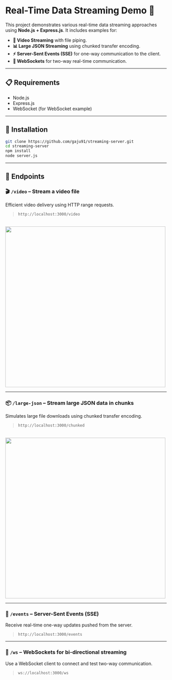 # Real-Time Data Streaming Demo 🚀

This project demonstrates various real-time data streaming approaches using **Node.js + Express.js**. It includes examples for:

- **🎥 Video Streaming** with file piping.
- **📊 Large JSON Streaming** using chunked transfer encoding.
- **⚡ Server-Sent Events (SSE)** for one-way communication to the client.
- **💬 WebSockets** for two-way real-time communication.

---

## 📋 Requirements

- Node.js
- Express.js
- WebSocket (for WebSocket example)

---

## 🔧 Installation

```bash
git clone https://github.com/gaju91/streaming-server.git
cd streaming-server
npm install
node server.js
```

---

## 📂 Endpoints

### 🎬 `/video` – Stream a video file  
Efficient video delivery using HTTP range requests.  
> `http://localhost:3000/video`  
<br>
<img src="https://github.com/user-attachments/assets/f7268c28-882e-41bf-8839-2f4e74239d8d" width="500"/>

---

### 📦 `/large-json` – Stream large JSON data in chunks  
Simulates large file downloads using chunked transfer encoding.  
> `http://localhost:3000/chunked`  
<br>
<img src="https://github.com/user-attachments/assets/230380a5-9a24-4ed8-aa7f-787f2dcc8273" width="500"/>

---

### 🔄 `/events` – Server-Sent Events (SSE)  
Receive real-time one-way updates pushed from the server.  
> `http://localhost:3000/events`  

---

### 💬 `/ws` – WebSockets for bi-directional streaming  
Use a WebSocket client to connect and test two-way communication.  
> `ws://localhost:3000/ws`  
